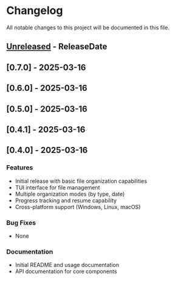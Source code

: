 # Changelog
All notable changes to this project will be documented in this file.

<!-- next-header -->

## [Unreleased] - ReleaseDate

## [0.7.0] - 2025-03-16

## [0.6.0] - 2025-03-16

## [0.5.0] - 2025-03-16

## [0.4.1] - 2025-03-16

## [0.4.0] - 2025-03-16

### Features
- Initial release with basic file organization capabilities
- TUI interface for file management
- Multiple organization modes (by type, date)
- Progress tracking and resume capability
- Cross-platform support (Windows, Linux, macOS)

### Bug Fixes
- None

### Documentation
- Initial README and usage documentation
- API documentation for core components

<!-- next-url -->
[unreleased]: https://github.com/USERNAME/REPO/compare/v0.7.0...HEAD
[unreleased]: https://github.com/USERNAME/REPO/compare/v0.6.0...v0.7.0
[unreleased]: https://github.com/USERNAME/REPO/compare/v0.5.0...v0.6.0
[unreleased]: https://github.com/USERNAME/REPO/compare/v0.4.1...v0.5.0
[unreleased]: https://github.com/USERNAME/REPO/compare/v0.4.0...v0.4.1
[unreleased]: https://github.com/USERNAME/REPO/compare/v0.1.0...v0.4.0